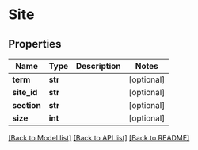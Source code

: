 # Site

## Properties
Name | Type | Description | Notes
------------ | ------------- | ------------- | -------------
**term** | **str** |  | [optional] 
**site_id** | **str** |  | [optional] 
**section** | **str** |  | [optional] 
**size** | **int** |  | [optional] 

[[Back to Model list]](../README.md#documentation-for-models) [[Back to API list]](../README.md#documentation-for-api-endpoints) [[Back to README]](../README.md)


